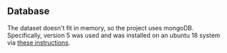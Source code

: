 

## Database
The dataset doesn't fit in memory, so the project uses mongoDB.
Specifically, version 5 was used and was installed on an ubuntu 18 system via [these instructions](https://docs.mongodb.com/manual/tutorial/install-mongodb-on-ubuntu/).
